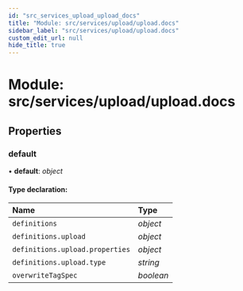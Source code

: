 ```yaml
---
id: "src_services_upload_upload_docs"
title: "Module: src/services/upload/upload.docs"
sidebar_label: "src/services/upload/upload.docs"
custom_edit_url: null
hide_title: true
---
```


# Module: src/services/upload/upload.docs

## Properties

### default

• **default**: *object*

#### Type declaration:

Name | Type |
:------ | :------ |
`definitions` | *object* |
`definitions.upload` | *object* |
`definitions.upload.properties` | *object* |
`definitions.upload.type` | *string* |
`overwriteTagSpec` | *boolean* |

